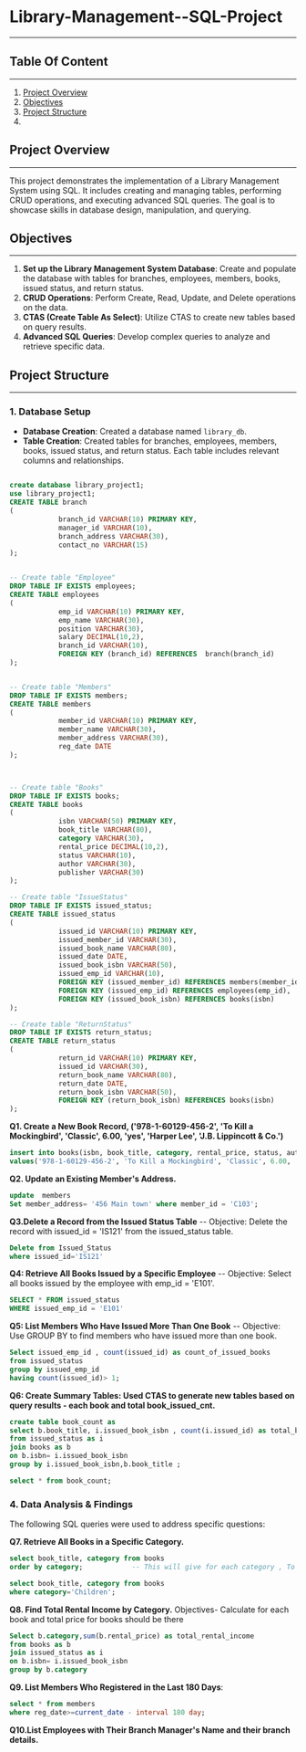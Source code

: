 # Library-Management--SQL-Project
---

## Table Of Content
---
1. [Project Overview](#project-overview)
2. [Objectives](#objectives)
3. [Project Structure](#project-structure) 
4.

## Project Overview
---
This project demonstrates the implementation of a Library Management System using SQL. It includes creating and managing tables, performing CRUD operations, and executing advanced SQL queries. The goal is to showcase skills in database design, manipulation, and querying.

## Objectives
---
1. **Set up the Library Management System Database**: Create and populate the database with tables for branches, employees, members, books, issued status, and return status.
2. **CRUD Operations**: Perform Create, Read, Update, and Delete operations on the data.
3. **CTAS (Create Table As Select)**: Utilize CTAS to create new tables based on query results.
4. **Advanced SQL Queries**: Develop complex queries to analyze and retrieve specific data.

## Project Structure
---
### 1. Database Setup
- **Database Creation**: Created a database named `library_db`.
- **Table Creation**: Created tables for branches, employees, members, books, issued status, and return status. Each table includes relevant columns and relationships.

```sql

create database library_project1;
use library_project1;
CREATE TABLE branch
(
            branch_id VARCHAR(10) PRIMARY KEY,
            manager_id VARCHAR(10),
            branch_address VARCHAR(30),
            contact_no VARCHAR(15)
);


-- Create table "Employee"
DROP TABLE IF EXISTS employees;
CREATE TABLE employees
(
            emp_id VARCHAR(10) PRIMARY KEY,
            emp_name VARCHAR(30),
            position VARCHAR(30),
            salary DECIMAL(10,2),
            branch_id VARCHAR(10),
            FOREIGN KEY (branch_id) REFERENCES  branch(branch_id)
);


-- Create table "Members"
DROP TABLE IF EXISTS members;
CREATE TABLE members
(
            member_id VARCHAR(10) PRIMARY KEY,
            member_name VARCHAR(30),
            member_address VARCHAR(30),
            reg_date DATE
);



-- Create table "Books"
DROP TABLE IF EXISTS books;
CREATE TABLE books
(
            isbn VARCHAR(50) PRIMARY KEY,
            book_title VARCHAR(80),
            category VARCHAR(30),
            rental_price DECIMAL(10,2),
            status VARCHAR(10),
            author VARCHAR(30),
            publisher VARCHAR(30)
);

-- Create table "IssueStatus"
DROP TABLE IF EXISTS issued_status;
CREATE TABLE issued_status
(
            issued_id VARCHAR(10) PRIMARY KEY,
            issued_member_id VARCHAR(30),
            issued_book_name VARCHAR(80),
            issued_date DATE,
            issued_book_isbn VARCHAR(50),
            issued_emp_id VARCHAR(10),
            FOREIGN KEY (issued_member_id) REFERENCES members(member_id),
            FOREIGN KEY (issued_emp_id) REFERENCES employees(emp_id),
            FOREIGN KEY (issued_book_isbn) REFERENCES books(isbn) 
);

-- Create table "ReturnStatus"
DROP TABLE IF EXISTS return_status;
CREATE TABLE return_status
(
            return_id VARCHAR(10) PRIMARY KEY,
            issued_id VARCHAR(30),
            return_book_name VARCHAR(80),
            return_date DATE,
            return_book_isbn VARCHAR(50),
            FOREIGN KEY (return_book_isbn) REFERENCES books(isbn)
);
```
**Q1. Create a New Book Record, ('978-1-60129-456-2', 'To Kill a Mockingbird', 'Classic', 6.00, 'yes', 'Harper Lee', 'J.B. Lippincott & Co.')**
```sql
insert into books(isbn, book_title, category, rental_price, status, author, publishers)
values('978-1-60129-456-2', 'To Kill a Mockingbird', 'Classic', 6.00, 'yes', 'Harper Lee', 'J.B. Lippincott & Co.');
```

**Q2. Update an Existing Member's Address.**

```sql
update  members
Set member_address= '456 Main town' where member_id = 'C103';
```

**Q3.Delete a Record from the Issued Status Table**
-- Objective: Delete the record with issued_id = 'IS121' from the issued_status table.

```sql
Delete from Issued_Status
where issued_id='IS121'
```
**Q4: Retrieve All Books Issued by a Specific Employee**
-- Objective: Select all books issued by the employee with emp_id = 'E101'.
```sql
SELECT * FROM issued_status
WHERE issued_emp_id = 'E101'
```
**Q5: List Members Who Have Issued More Than One Book**
-- Objective: Use GROUP BY to find members who have issued more than one book.
```sql
Select issued_emp_id , count(issued_id) as count_of_issued_books 
from issued_status
group by issued_emp_id
having count(issued_id)> 1;
```
**Q6: Create Summary Tables: Used CTAS to generate new tables based on query results - each book and total book_issued_cnt.**
```sql
create table book_count as 
select b.book_title, i.issued_book_isbn , count(i.issued_id) as total_book_issued_cnt   
from issued_status as i 
join books as b 
on b.isbn= i.issued_book_isbn 
group by i.issued_book_isbn,b.book_title ;

select * from book_count;
```
### 4. Data Analysis & Findings

The following SQL queries were used to address specific questions:

**Q7. Retrieve All Books in a Specific Category.**
```sql
select book_title, category from books
order by category;            -- This will give for each category , To find for specific category , use where clause .

select book_title, category from books
where category='Children';
```
**Q8. Find Total Rental Income by Category.** Objectives- Calculate for each book and total price for books should be there 
```sql
Select b.category,sum(b.rental_price) as total_rental_income 
from books as b 
join issued_status as i  
on b.isbn= i.issued_book_isbn 
group by b.category
```
**Q9. List Members Who Registered in the Last 180 Days**:
```sql
select * from members 
where reg_date>=current_date - interval 180 day;
```

**Q10.List Employees with Their Branch Manager's Name and their branch details.**





















